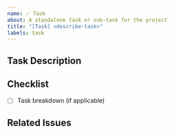 ```yaml
---
name: ✅ Task
about: A standalone task or sub-task for the project
title: "[Task] <describe-task>"
labels: task
---
```


## Task Description
<!-- What needs to be done -->

## Checklist
- [ ] Task breakdown (if applicable)

## Related Issues
<!-- Link to feature/bug if this is a sub-task -->
